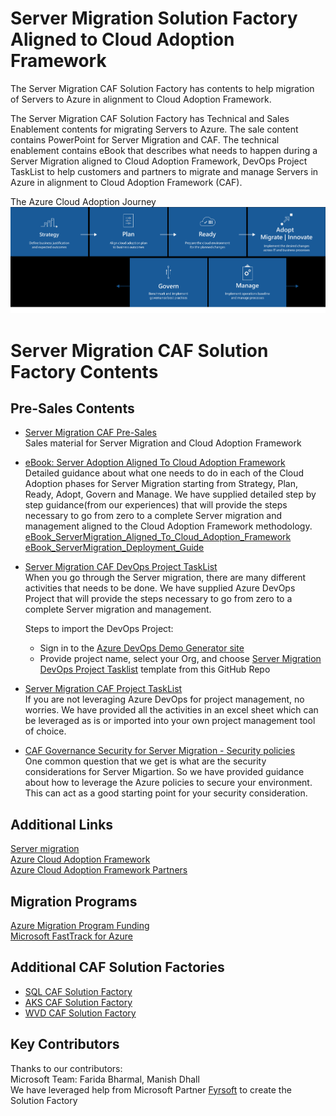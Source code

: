 # Server Migration Solution Factory Aligned to Cloud Adoption Framework # 
The Server Migration CAF Solution Factory has contents to help migration of Servers to Azure in alignment to Cloud Adoption Framework. 

The Server Migration CAF Solution Factory has Technical and Sales Enablement contents for migrating Servers to Azure. The sale content contains PowerPoint for Server Migration and CAF. The technical enablement contains eBook that describes what needs to happen during a Server Migration aligned to Cloud Adoption Framework, DevOps Project TaskList to help customers and partners to migrate and manage Servers in Azure in alignment to Cloud Adoption Framework (CAF).  

 The Azure Cloud Adoption Journey
 ![CAF](CAF.png)

# Server Migration CAF Solution Factory Contents

## Pre-Sales Contents    
 * [Server Migration CAF Pre-Sales](SalesEnablement/)   
   Sales material for Server Migration and Cloud Adoption Framework

* [eBook: Server Adoption Aligned To Cloud Adoption Framework](TechnicalEnablement)  
   Detailed guidance about what one needs to do in each of the Cloud Adoption phases for Server Migration starting from Strategy, Plan, Ready, Adopt, Govern and Manage. We have supplied detailed step by step guidance(from our experiences) that will provide the steps necessary to go from zero to a complete Server migration and management aligned to the Cloud Adoption Framework methodology.
    [eBook_ServerMigration_Aligned_To_Cloud_Adoption_Framework](TechnicalEnablement/1_eBook_ServerMigration_Aligned_To_Cloud_Adoption_Framework.docx)  
    [eBook_ServerMigration_Deployment_Guide](TechnicalEnablement/2_eBook_ServerMigration_Deployment_Guide.docx)  
    

*  [Server Migration CAF DevOps Project TaskList](TechnicalEnablement/ServerMigration_CAF_DevOps_ProjectTaskList.zip)  
    When you go through the Server migration, there are many different activities that needs to be done. We have supplied Azure DevOps Project that will provide the steps necessary to go from zero to a complete Server migration and management. 

    Steps to import the DevOps Project:   
    * Sign in to the [Azure DevOps Demo Generator site](https://azuredevopsdemogenerator.azurewebsites.net/)    
    * Provide project name, select your Org, and choose [Server Migration DevOps Project Tasklist](TechnicalEnablement/ServerMigration_CAF_DevOps_ProjectTaskList.zip) template from this GitHub Repo 

*  [Server Migration CAF Project TaskList](TechnicalEnablement/ServerMigration_CAF_Project_TaskList.xlsx)  
   If you are not leveraging Azure DevOps for project management, no worries. We have provided all the activities in an excel sheet which can be leveraged as is or imported into your own project management tool of choice.  

*  [CAF Governance Security for Server Migration - Security policies](TechnicalEnablement/ServerMigrationSecurityPolicyGuidance)  
   One common question that we get is what are the security considerations for Server Migartion. So we have provided guidance about how to leverage the Azure policies to secure your environment. This can act as a good starting point for your security consideration.   


## Additional Links
 [Server migration](https://docs.microsoft.com/en-us/azure/migrate/)  
 [Azure Cloud Adoption Framework](https://www.microsoft.com/azure/partners/b/enable/cloud-adoption-framework)  
 [Azure Cloud Adoption Framework Partners](https://www.microsoft.com/azure/partners/adopt?filters=all)  

## Migration Programs  
 [Azure Migration Program Funding](https://azure.microsoft.com/en-us/migration/migration-program)   
 [Microsoft FastTrack for Azure](https://azure.microsoft.com/en-us/programs/azure-fasttrack)  

 ## Additional CAF Solution Factories
 * [SQL CAF Solution Factory](https://github.com/Azure/SQL_CAF_SolutionFactory)
 * [AKS CAF Solution Factory](https://github.com/Azure/AKS_CAF_SolutionFactory)
 * [WVD CAF Solution Factory](https://github.com/Azure/CAF_WVD_SolutionFactory)

## Key Contributors  
Thanks to our contributors:  
Microsoft Team: Farida Bharmal, Manish Dhall    
We have leveraged help from Microsoft Partner [Fyrsoft](https://www.fyrsoft.com/) to create the Solution Factory   

